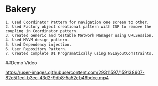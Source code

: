 # Bakery
    
    1. Used Coordinator Pattern for navigation one screen to other.
    2. Used Factory object creational pattern with ISP to remove the coupling in Coordinator pattern.
    3. Created Generic and testable Network Manager using URLSession.
    4. Used MVVM design pattern.
    5. Used Dependency injection.
    6. User Repository Pattern.
    7. Created Complete UI Programatically using NSLayoutConstraints.
    
##Demo Video

https://user-images.githubusercontent.com/29311597/159138607-82c5f1ed-b3ec-43d2-9db8-5a52eb46bdcc.mp4

